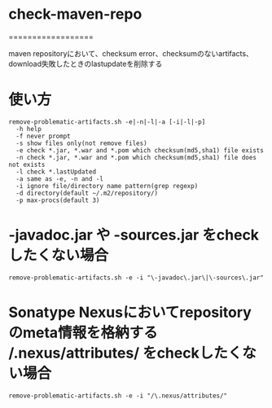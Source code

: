 # check-maven-repo
==================

maven repositoryにおいて、checksum error、checksumのないartifacts、download失敗したときのlastupdateを削除する

# 使い方
````
remove-problematic-artifacts.sh -e|-n|-l|-a [-i|-l|-p]
  -h help
  -f never prompt
  -s show files only(not remove files)
  -e check *.jar, *.war and *.pom which checksum(md5,sha1) file exists
  -n check *.jar, *.war and *.pom which checksum(md5,sha1) file does not exists
  -l check *.lastUpdated
  -a same as -e, -n and -l
  -i ignore file/directory name pattern(grep regexp)
  -d directory(default ~/.m2/repository/)
  -p max-procs(default 3)
````

# -javadoc.jar や -sources.jar をcheckしたくない場合
````
remove-problematic-artifacts.sh -e -i "\-javadoc\.jar\|\-sources\.jar"
````

# Sonatype Nexusにおいてrepositoryのmeta情報を格納する /.nexus/attributes/ をcheckしたくない場合
````
remove-problematic-artifacts.sh -e -i "/\.nexus/attributes/"
````


